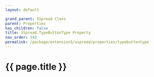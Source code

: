 ```yaml
---
layout: default

grand_parent: SSpread Class
parent: Properties
has_children: false
title: SSpread.TypeButtonType Property
nav_order: 142
permalink: /package/extension5/sspread/properties/typebuttontype
---
```

# {{ page.title }}